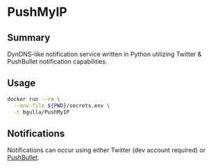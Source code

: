 # PushMyIP
## Summary
DynDNS-like notification service written in Python utilizing Twitter & PushBullet notification capabilities.

## Usage
```bash
docker run --rm \
  --env-file ${PWD}/secrets.env \
  -t bgulla/PushMyIP

```

## Notifications
Notifications can occur using either Twitter (dev account required) or [PushBullet](https://pushbullet.com).